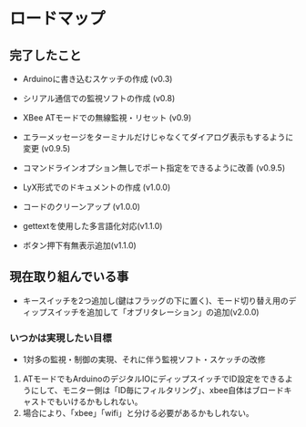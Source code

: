 # ロードマップ #

## 完了したこと ##
  * Arduinoに書き込むスケッチの作成 (v0.3)
  * シリアル通信での監視ソフトの作成 (v0.8)
  * XBee ATモードでの無線監視・リセット (v0.9)
  * エラーメッセージをターミナルだけじゃなくてダイアログ表示もするように変更 (v0.9.5)
  * コマンドラインオプション無しでポート指定をできるように改善 (v0.9.5)
  * LyX形式でのドキュメントの作成 (v1.0.0)
  * コードのクリーンアップ (v1.0.0)

  * gettextを使用した多言語化対応(v1.1.0)
  * ボタン押下有無表示追加(v1.1.0)

## 現在取り組んでいる事 ##
  * キースイッチを2つ追加し(鍵はフラッグの下に置く)、モード切り替え用のディップスイッチを追加して「オブリタレーション」の追加(v2.0.0)

### いつかは実現したい目標 ###
  * 1対多の監視・制御の実現、それに伴う監視ソフト・スケッチの改修
  1. ATモードでもArduinoのデジタルIOにディップスイッチでID設定をできるようにして、モニター側は「ID毎にフィルタリング」、xbee自体はブロードキャストでもいけるかもしれない。
  1. 場合により、「xbee」「wifi」と分ける必要があるかもしれない。